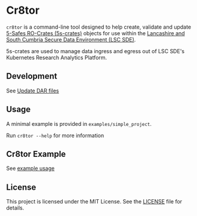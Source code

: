 # Cr8tor

`cr8tor` is a command-line tool designed to help create, validate and update [5-Safes RO-Crates (5s-crates)](https://trefx.uk/5s-crate/) objects for use within the [Lancashire and South Cumbria Secure Data Environment (LSC SDE)](https://github.com/lsc-sde).

5s-crates are used to manage data ingress and egress out of LSC SDE's Kubernetes Research Analytics Platform.

## Development

See [Update DAR files](./docs/cr8tor-cli/development.md)

## Usage

A minimal example is provided in `examples/simple_project`.

Run `cr8tor --help` for more information

## Cr8tor Example

See [example usage](./docs/cr8tor-cli/example_usage.md)

## License

This project is licensed under the MIT License. See the [LICENSE](LICENSE) file for details.
